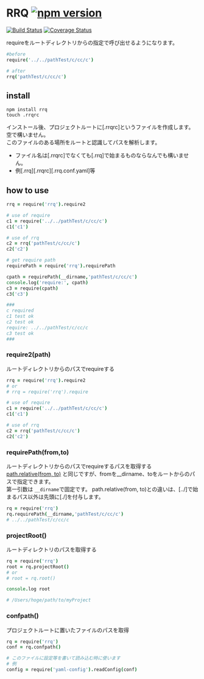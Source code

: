 # RRQ [![npm version](https://badge.fury.io/js/rrq.svg)](http://badge.fury.io/js/rrq)

[![Build Status](https://travis-ci.org/mick-whats/rrq.svg?branch=master)](https://travis-ci.org/mick-whats/rrq)
[![Coverage Status](https://img.shields.io/coveralls/mick-whats/rrq.svg)](https://coveralls.io/r/mick-whats/rrq?branch=master)

requireをルートディレクトリからの指定で呼び出せるようになります。



```coffee
#before
require('../../pathTest/c/cc/c')

# after
rrq('pathTest/c/cc/c')
```
## install

```
npm install rrq
touch .rrqrc
```
インストール後、プロジェクトルートに[.rrqrc]というファイルを作成します。空で構いません。  
このファイルのある場所をルートと認識してパスを解析します。

* ファイル名は[.rrqrc]でなくても[.rrq]で始まるものならなんでも構いません。
* 例[.rrq][.rrqrc][.rrq.conf.yaml]等

## how to use


```coffee
rrq = require('rrq').require2

# use of require
c1 = require('../../pathTest/c/cc/c')
c1('c1')

# use of rrq
c2 = rrq('pathTest/c/cc/c')
c2('c2')

# get require path
requirePath = require('rrq').requirePath

cpath = requirePath(__dirname,'pathTest/c/cc/c')
console.log('require:', cpath)
c3 = require(cpath)
c3('c3')

###
c required
c1 test ok
c2 test ok
require: ../../pathTest/c/cc/c
c3 test ok
###
```

### require2(path)
ルートディレクトリからのパスでrequireする

```coffee
rrq = require('rrq').require2
# or
# rrq = require('rrq').require

# use of require
c1 = require('../../pathTest/c/cc/c')
c1('c1')

# use of rrq
c2 = rrq('pathTest/c/cc/c')
c2('c2')
```

### requirePath(from,to)
ルートディレクトリからのパスでrequireするパスを取得する  
[path.relative(from, to)](http://nodejs.jp/nodejs.org_ja/api/path.html#path_path_relative_from_to) と同じですが、fromを__dirname、toをルートからのパスで指定できます。  
第一引数は `__dirname`で固定です。
path.relative(from, to)との違いは、[../]で始まるパス以外は先頭に[./]を付与します。

```coffee
rq = require('rrq')
rq.requirePath(__dirname,'pathTest/c/cc/c')
# ../../pathTest/c/cc/c
```
### projectRoot()
ルートディレクトリのパスを取得する

```coffee
rq = require('rrq')
root = rq.projectRoot()
# or
# root = rq.root()

console.log root

# /Users/hoge/path/to/myProject
```

### confpath()
プロジェクトルートに置いたファイルのパスを取得

```coffee
rq = require('rrq')
conf = rq.confpath()

# このファイルに設定等を書いて読み込む時に使います
# 例
config = require('yaml-config').readConfig(conf)
```
